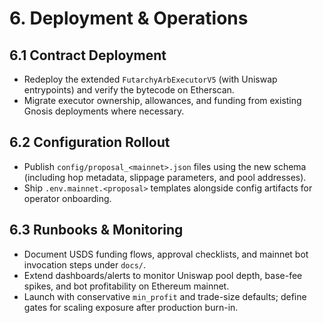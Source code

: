 # 6. Deployment & Operations

## 6.1 Contract Deployment
- Redeploy the extended `FutarchyArbExecutorV5` (with Uniswap entrypoints) and verify the bytecode on Etherscan.
- Migrate executor ownership, allowances, and funding from existing Gnosis deployments where necessary.

## 6.2 Configuration Rollout
- Publish `config/proposal_<mainnet>.json` files using the new schema (including hop metadata, slippage parameters, and pool addresses).
- Ship `.env.mainnet.<proposal>` templates alongside config artifacts for operator onboarding.

## 6.3 Runbooks & Monitoring
- Document USDS funding flows, approval checklists, and mainnet bot invocation steps under `docs/`.
- Extend dashboards/alerts to monitor Uniswap pool depth, base-fee spikes, and bot profitability on Ethereum mainnet.
- Launch with conservative `min_profit` and trade-size defaults; define gates for scaling exposure after production burn-in.
